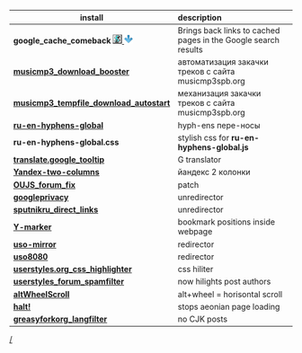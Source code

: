 | install | description |
| -----   | :--------- |
| **google_cache_comeback** [ ![src](/res/Script.png) ](google_cache_comeback.user.js)  [ ![dwn](/res/Down.png) ](/../../raw/master/src/google_cache_comeback.user.js) | Brings back links to cached pages in the Google search results
|	[**musicmp3_download_booster**](/../../raw/master/src/musicmp3_download_booster.user.js) | автоматизация закачки треков с сайта musicmp3spb.org
| [**musicmp3_tempfile_download_autostart**](/../../raw/master/src/musicmp3_tempfile_download_autostart.user.js) | механизация закачки треков с сайта musicmp3spb.org
|	[**ru-en-hyphens-global**](/../../raw/master/src/ru-en-hyphens-global.user.js) | hyph-ens пере-носы
|	**ru-en-hyphens-global.css** | stylish css for **ru-en-hyphens-global.js**
|	[**translate.google_tooltip**](/../../raw/master/src/translate.google_tooltip.user.js) | G translator
| [**Yandex-two-columns**](/../../raw/master/src/Yandex-two-columns.user.js) | йандекс 2 колонки
| [**OUJS_forum_fix**](/../../raw/master/src/OUJS_forum_fix.user.js) | patch
| [**googleprivacy**](/../../raw/master/src/googleprivacy.user.js) | unredirector
| [**sputnikru_direct_links**](/../../raw/master/src/sputnikru_direct_links.user.js) | unredirector
| [**Y-marker**](/../../raw/master/src/.user.js) | bookmark positions inside webpage
| [**uso-mirror**](/../../raw/master/src/uso-mirror.user.js) | redirector
| [**uso8080**](/../../raw/master/src/uso-mirror.user.js) | redirector
| [**userstyles.org_css_highlighter**](/../../raw/master/src/userstyles.org_css_highlighter.user.js) | css hiliter
| [**userstyles_forum_spamfilter**](/../../raw/master/src/userstyles_forum_spamfilter.user.js) | now hilights post authors
| [**altWheelScroll**](/../../raw/master/src/altWheelScroll.user.js) | alt+wheel = horisontal scroll
| [**halt!**](/../../raw/master/src/halt!.user.js) | stops aeonian page loading
| [**greasyforkorg_langfilter**](/../../raw/master/src/greasyforkorg_langfilter.user.js) | no CJK posts


[/](/)
